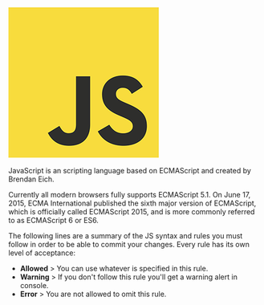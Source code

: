 ![](../img/js-logo.png)

JavaScript is an scripting language based on ECMAScript and created by Brendan Eich.

Currently all modern browsers fully supports ECMAScript 5.1. On June 17, 2015, ECMA International published the sixth major version of ECMAScript, which is officially called ECMAScript 2015, and is more commonly referred to as ECMAScript 6 or ES6.

The following lines are a summary of the JS syntax and rules you must follow in order to be able to commit your changes. Every rule has its own level of acceptance:

- **Allowed** > You can use whatever is specified in this rule.
- **Warning** > If you don't follow this rule you'll get a warning alert in console.
- **Error** > You are not allowed to omit this rule.